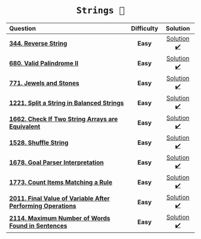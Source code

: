 <div align = "center">
  
  # <code> Strings 🥶 </code>

  | Question |Difficulty| Solution |
  | :------- | :------: | :------: |
  |[**344. Reverse String**](https://leetcode.com/problems/reverse-string/)| **Easy** | [Solution ✔️](https://github.com/swayamterode/Codes/blob/main/Platform/LeetCode/String/0344.%20Reverse%20String.cpp) |
  |[**680. Valid Palindrome II**](https://leetcode.com/problems/valid-palindrome-ii/) | **Easy** | [Solution ✔️](https://github.com/swayamterode/Codes/blob/main/Platform/LeetCode/String/0680.%20Valid%20Palindrome%20II.cpp) |
  | [**771. Jewels and Stones**](https://leetcode.com/problems/jewels-and-stones/) | **Easy** | [Solution ✔️](https://github.com/swayamterode/Codes/blob/main/LeetCode/String/0771.%20Jewels%20and%20Stones.cpp)|
  |[**1221. Split a String in Balanced Strings**](https://leetcode.com/problems/split-a-string-in-balanced-strings/)| **Easy** | [Solution ✔️](https://github.com/swayamterode/Codes/blob/main/Platform/LeetCode/String/1221.%20Split%20a%20String%20in%20Balanced%20Strings.cpp)
  |[**1662. Check If Two String Arrays are Equivalent**](https://leetcode.com/problems/check-if-two-string-arrays-are-equivalent/) | **Easy** | [Solution ✔️](https://github.com/swayamterode/Codes/blob/main/LeetCode/String/1662.%20Check%20If%20Two%20String%20Arrays%20are%20Equivalent.cpp) |
  |[**1528. Shuffle String**](https://leetcode.com/problems/shuffle-string/) | **Easy** | [Solution ✔️](https://github.com/swayamterode/Codes/blob/main/Platform/LeetCode/String/1528.%20Shuffle%20String.cpp) |
  |[**1678. Goal Parser Interpretation**](https://leetcode.com/problems/goal-parser-interpretation/)|**Easy**|[Solution ✔️](https://github.com/swayamterode/Codes/blob/main/Platform/LeetCode/String/1678.%20Goal%20Parser%20Interpretation.cpp) |
  | [**1773. Count Items Matching a Rule**](https://leetcode.com/problems/count-items-matching-a-rule/) |**Easy**| [Solution ✔️](https://github.com/swayamterode/Codes/blob/main/LeetCode/String/1773.%20Count%20Items%20Matching%20a%20Rule.cpp)|
  |[**2011. Final Value of Variable After Performing Operations**](https://leetcode.com/problems/final-value-of-variable-after-performing-operations/) | **Easy** | [Solution ✔️](https://github.com/swayamterode/Codes/blob/main/LeetCode/String/2011.%20Final%20Value%20of%20Variable%20After%20Performing%20Operations.cpp)|
  | [**2114. Maximum Number of Words Found in Sentences**](https://leetcode.com/problems/maximum-number-of-words-found-in-sentences/) | **Easy** | [Solution ✔️](https://github.com/swayamterode/Codes/blob/main/LeetCode/String/2114.%20Maximum%20Number%20of%20Words%20Found%20in%20Sentences.cpp) |

